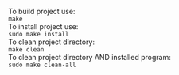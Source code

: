 To build project use:<br>
```make```<br>
To install project use:<br>
```sudo make install```<br>
To clean project directory:<br>
```make clean```<br>
To clean project directory AND installed program:<br>
```sudo make clean-all```<br>
